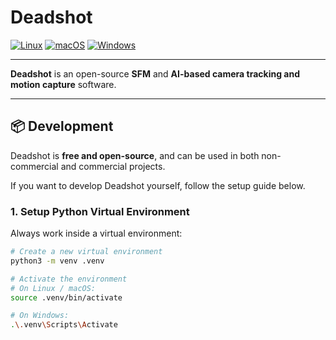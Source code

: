 # Deadshot

[![Linux](https://github.com/cjhosken/deadshot/actions/workflows/linux.yml/badge.svg?branch=main)](https://github.com/cjhosken/deadshot/actions/workflows/linux.yml)
[![macOS](https://github.com/cjhosken/deadshot/actions/workflows/macos.yml/badge.svg)](https://github.com/cjhosken/deadshot/actions/workflows/macos.yml)
[![Windows](https://github.com/cjhosken/deadshot/actions/workflows/windows.yml/badge.svg)](https://github.com/cjhosken/deadshot/actions/workflows/windows.yml)

---

**Deadshot** is an open-source **SFM** and **AI-based camera tracking and motion capture** software.

---

## 📦 Development

Deadshot is **free and open-source**, and can be used in both non-commercial and commercial projects.

If you want to develop Deadshot yourself, follow the setup guide below.

### 1. Setup Python Virtual Environment
Always work inside a virtual environment:

```bash
# Create a new virtual environment
python3 -m venv .venv

# Activate the environment
# On Linux / macOS:
source .venv/bin/activate

# On Windows:
.\.venv\Scripts\Activate

